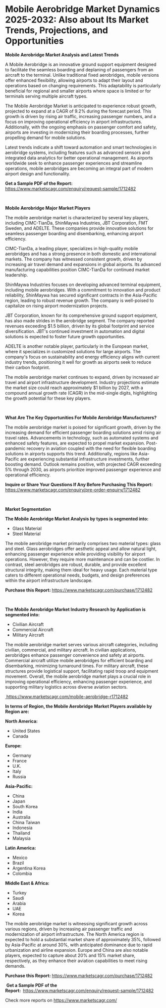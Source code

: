 <p><h1>Mobile Aerobridge Market Dynamics 2025-2032: Also about Its Market Trends, Projections, and Opportunities</h1></p><p><strong>Mobile Aerobridge Market Analysis and Latest Trends</strong></p>
<p><p>A Mobile Aerobridge is an innovative ground support equipment designed to facilitate the seamless boarding and deplaning of passengers from an aircraft to the terminal. Unlike traditional fixed aerobridges, mobile versions offer enhanced flexibility, allowing airports to adapt their layout and operations based on changing requirements. This adaptability is particularly beneficial for regional and smaller airports where space is limited or for terminals serving multiple aircraft types.</p><p>The Mobile Aerobridge Market is anticipated to experience robust growth, projected to expand at a CAGR of 9.2% during the forecast period. This growth is driven by rising air traffic, increasing passenger numbers, and a focus on improving operational efficiency in airport infrastructures. Additionally, with the ongoing emphasis on passenger comfort and safety, airports are investing in modernizing their boarding processes, further propelling demand for mobile solutions. </p><p>Latest trends indicate a shift toward automation and smart technologies in aerobridge systems, including features such as advanced sensors and integrated data analytics for better operational management. As airports worldwide seek to enhance passenger experiences and streamline operations, mobile aerobridges are becoming an integral part of modern airport design and functionality.</p></p>
<p><strong>Get a Sample PDF of the Report:&nbsp;</strong> <a href="https://www.marketscagr.com/enquiry/request-sample/1712482?utm_campaign=1868&utm_medium=2&utm_source=Github&utm_content=ia&utm_term=11012025&utm_id=mobile-aerobridge">https://www.marketscagr.com/enquiry/request-sample/1712482</a></p>
<p>&nbsp;</p>
<p><strong>Mobile Aerobridge Major Market Players</strong></p>
<p><p>The mobile aerobridge market is characterized by several key players, including CIMC-TianDa, ShinMaywa Industries, JBT Corporation, FMT Sweden, and ADELTE. These companies provide innovative solutions for seamless passenger boarding and disembarking, enhancing airport efficiency.</p><p>CIMC-TianDa, a leading player, specializes in high-quality mobile aerobridges and has a strong presence in both domestic and international markets. The company has witnessed consistent growth, driven by increasing air travel demand and expansions in global airports. Its advanced manufacturing capabilities position CIMC-TianDa for continued market leadership.</p><p>ShinMaywa Industries focuses on developing advanced terminal equipment, including mobile aerobridges. With a commitment to innovation and product reliability, ShinMaywa has secured significant contracts in the Asia-Pacific region, leading to robust revenue growth. The company is well-poised to capitalize on rising airport modernization projects.</p><p>JBT Corporation, known for its comprehensive ground support equipment, has also made strides in the aerobridge segment. The company reported revenues exceeding $1.5 billion, driven by its global footprint and service diversification. JBT's continued investment in automation and digital solutions is expected to foster future growth opportunities.</p><p>ADELTE is another notable player, particularly in the European market, where it specializes in customized solutions for large airports. The company's focus on sustainability and energy efficiency aligns with current industry trends, positioning it well for growth as airports seek to reduce their carbon footprint.</p><p>The mobile aerobridge market continues to expand, driven by increased air travel and airport infrastructure development. Industry projections estimate the market size could reach approximately $1 billion by 2027, with a compound annual growth rate (CAGR) in the mid-single digits, highlighting the growth potential for these key players.</p></p>
<p>&nbsp;</p>
<p><strong>What Are The Key Opportunities For Mobile Aerobridge Manufacturers?</strong></p>
<p><p>The mobile aerobridge market is poised for significant growth, driven by the increasing demand for efficient passenger boarding solutions amid rising air travel rates. Advancements in technology, such as automated systems and enhanced safety features, are expected to propel market expansion. Post-pandemic recovery in aviation coupled with the need for flexible boarding solutions in airports supports this trend. Additionally, regions like Asia-Pacific are experiencing substantial infrastructure investments, further boosting demand. Outlook remains positive, with projected CAGR exceeding 5% through 2030, as airports prioritize improved passenger experience and operational efficiency.</p></p>
<p><strong>Inquire or Share Your Questions If Any Before Purchasing This Report:</strong> <a href="https://www.marketscagr.com/enquiry/pre-order-enquiry/1712482?utm_campaign=1868&utm_medium=2&utm_source=Github&utm_content=ia&utm_term=11012025&utm_id=mobile-aerobridge">https://www.marketscagr.com/enquiry/pre-order-enquiry/1712482</a></p>
<p>&nbsp;</p>
<p><strong>Market Segmentation</strong></p>
<p><strong>The Mobile Aerobridge Market Analysis by types is segmented into:</strong></p>
<p><ul><li>Glass Material</li><li>Steel Material</li></ul></p>
<p><p>The mobile aerobridge market primarily comprises two material types: glass and steel. Glass aerobridges offer aesthetic appeal and allow natural light, enhancing passenger experience while providing visibility for airport operations. However, they require more maintenance and can be costlier. In contrast, steel aerobridges are robust, durable, and provide excellent structural integrity, making them ideal for heavy usage. Each material type caters to different operational needs, budgets, and design preferences within the airport infrastructure landscape.</p></p>
<p><strong>Purchase this Report:&nbsp;</strong><a href="https://www.marketscagr.com/purchase/1712482?utm_campaign=1868&utm_medium=2&utm_source=Github&utm_content=ia&utm_term=11012025&utm_id=mobile-aerobridge">https://www.marketscagr.com/purchase/1712482</a></p>
<p>&nbsp;</p>
<p><strong>The Mobile Aerobridge Market Industry Research by Application is segmented into:</strong></p>
<p><ul><li>Civilian Aircraft</li><li>Commercial Aircraft</li><li>Military Aircraft</li></ul></p>
<p><p>The mobile aerobridge market serves various aircraft categories, including civilian, commercial, and military aircraft. In civilian applications, aerobridges enhance passenger convenience and safety at airports. Commercial aircraft utilize mobile aerobridges for efficient boarding and disembarking, minimizing turnaround times. For military aircraft, these structures provide logistical support, facilitating rapid troop and equipment movement. Overall, the mobile aerobridge market plays a crucial role in improving operational efficiency, enhancing passenger experience, and supporting military logistics across diverse aviation sectors.</p></p>
<p><a href="https://www.marketscagr.com/mobile-aerobridge-r1712482?utm_campaign=1868&utm_medium=2&utm_source=Github&utm_content=ia&utm_term=11012025&utm_id=mobile-aerobridge">&nbsp;https://www.marketscagr.com/mobile-aerobridge-r1712482</a></p>
<p><strong>In terms of Region, the Mobile Aerobridge Market Players available by Region are:</strong></p>
<p>
    <p> <strong> North America: </strong>
        <ul>
            <li>United States</li>
            <li>Canada</li>
        </ul>
        </p> 
    <p> <strong> Europe: </strong>
        <ul>
            <li>Germany</li>
            <li>France</li>
            <li>U.K.</li>
            <li>Italy</li>
            <li>Russia</li>
        </ul>
        </p> 
    <p> <strong> Asia-Pacific: </strong>
        <ul>
            <li>China</li>
            <li>Japan</li>
            <li>South Korea</li>
            <li>India</li>
            <li>Australia</li>
            <li>China Taiwan</li>
            <li>Indonesia</li>
            <li>Thailand</li>
            <li>Malaysia</li>
        </ul>
        </p> 
    <p> <strong> Latin America: </strong>
        <ul>
            <li>Mexico</li>
            <li>Brazil</li>
            <li>Argentina Korea</li>
            <li>Colombia</li>
        </ul>
        </p> 
    <p> <strong> Middle East & Africa: </strong>
        <ul>
            <li>Turkey</li>
            <li>Saudi</li>
            <li>Arabia</li>
            <li>UAE</li>
            <li>Korea</li>
        </ul>
    </p>
    </p>
<p><p>The mobile aerobridge market is witnessing significant growth across various regions, driven by increasing air passenger traffic and modernization of airport infrastructure. The North America region is expected to hold a substantial market share of approximately 35%, followed by Asia-Pacific at around 30%, with anticipated dominance due to rapid urbanization and airline expansion. Europe and China are also notable players, expected to capture about 20% and 15% market share, respectively, as they enhance their aviation capabilities to meet rising demands.</p></p>
<p><strong>Purchase this Report: </strong><a href="https://www.marketscagr.com/purchase/1712482?utm_campaign=1868&utm_medium=2&utm_source=Github&utm_content=ia&utm_term=11012025&utm_id=mobile-aerobridge">https://www.marketscagr.com/purchase/1712482</a></p>
<p>&nbsp;<strong>Get a Sample PDF of the Report:&nbsp;&nbsp;</strong><a href="https://www.marketscagr.com/enquiry/request-sample/1712482?utm_campaign=1868&utm_medium=2&utm_source=Github&utm_content=ia&utm_term=11012025&utm_id=mobile-aerobridge">https://www.marketscagr.com/enquiry/request-sample/1712482</a></p>
<p><strong></strong></p>
<p>Check more reports on <a href="https://www.marketscagr.com/?utm_campaign=1868&utm_medium=2&utm_source=Github&utm_content=ia&utm_term=11012025&utm_id=mobile-aerobridge">https://www.marketscagr.com/</a></p>